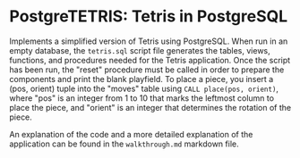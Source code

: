 # PostgreTETRIS: Tetris in PostgreSQL
Implements a simplified version of Tetris using PostgreSQL. When run in an empty database, 
the `tetris.sql` script file generates the tables, views, functions, and procedures needed for the Tetris application. 
Once the script has been run, the "reset" procedure must be called in order to prepare the components and print 
the blank playfield. To place a piece, you insert a (pos, orient) tuple into the "moves" table using `CALL place(pos, orient)`, 
where "pos" is an integer from 1 to 10 that marks the leftmost column to place the piece, and "orient" is an integer that 
determines the rotation of the piece.

An explanation of the code and a more detailed explanation of the application can be found in the `walkthrough.md` markdown
file.
